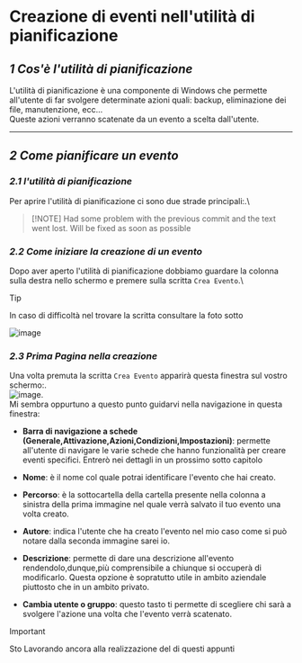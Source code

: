 # **Creazione di eventi nell'utilità di pianificazione**

## ***1  Cos'è l'utilità di pianificazione***
L'utilità di pianificazione è una componente di Windows che permette all'utente di far svolgere determinate azioni quali: backup, eliminazione dei file, manutenzione, ecc...\
Queste azioni verranno scatenate da un evento a scelta dall'utente.

---
## ***2  Come pianificare un evento***
### ***2.1  l'utilità di pianificazione***
Per aprire l'utilità di pianificazione ci sono due strade principali:.\
>[!NOTE] Had some problem with the previous commit and the text went lost. Will be fixed as soon as possible
### ***2.2  Come iniziare la creazione di un evento***
Dopo aver aperto l'utilità di pianificazione dobbiamo guardare la colonna sulla destra nello schermo e premere sulla scritta `Crea Evento`.\

> [!TIP]
>In caso di difficoltà nel trovare la scritta consultare la foto sotto

![image](./img/img1.png)

### ***2.3  Prima Pagina nella creazione***
Una volta premuta la scritta `Crea Evento` apparirà questa finestra sul vostro schermo:.\
![image](./img/img2.png).\
Mi sembra oppurtuno a questo punto guidarvi nella navigazione in questa finestra:

* **Barra di navigazione a schede (Generale,Attivazione,Azioni,Condizioni,Impostazioni)**: permette all'utente di navigare le varie schede che hanno funzionalità per creare eventi specifici. Entrerò nei dettagli in un prossimo sotto capitolo

* **Nome**: è il nome col quale potrai identificare l'evento che hai creato.

* **Percorso**: è la sottocartella della cartella presente nella colonna a sinistra della prima immagine nel quale verrà salvato il tuo evento una volta creato.

* **Autore**: indica l'utente che ha creato l'evento nel mio caso come si può notare dalla seconda immagine sarei io.

* **Descrizione**: permette di dare una descrizione all'evento rendendolo,dunque,più comprensibile a chiunque si occuperà di modificarlo. Questa opzione è sopratutto utile in ambito aziendale piuttosto che in un ambito privato.

* **Cambia utente o gruppo**: questo tasto ti permette di scegliere chi sarà a svolgere l'azione una volta che l'evento verrà scatenato.



>[!IMPORTANT]
> Sto Lavorando ancora alla realizzazione del di questi appunti